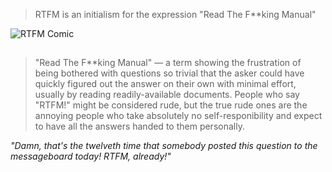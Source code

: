> RTFM is an initialism for the expression "Read The F**king Manual"

![RTFM Comic](http://hackles.org/strips/cartoon140.png)
##

> "Read The F**king Manual" — a term showing the frustration of being bothered with questions so trivial that the asker could have quickly figured out the answer on their own with minimal effort, usually by reading readily-available documents. People who say "RTFM!" might be considered rude, but the true rude ones are the annoying people who take absolutely no self-responibility and expect to have all the answers handed to them personally.

*"Damn, that's the twelveth time that somebody posted this question to the messageboard today! RTFM, already!"*